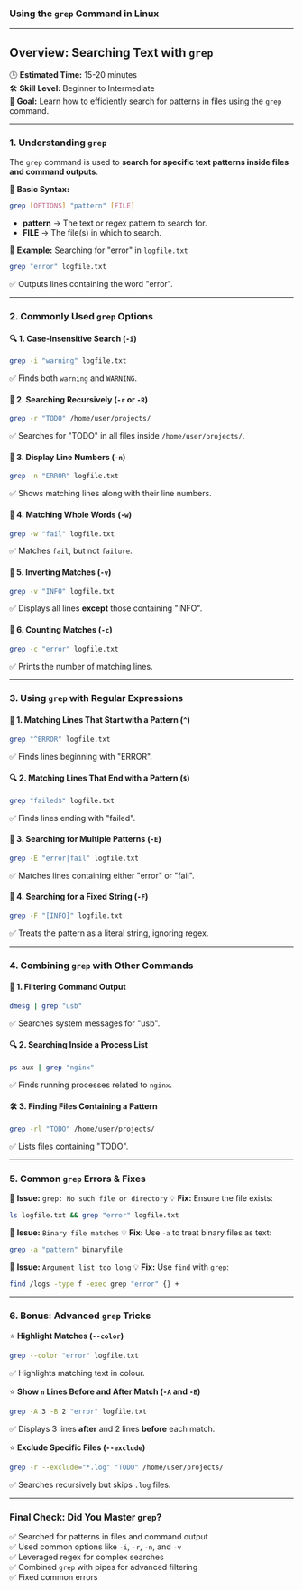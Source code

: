 ### **Using the `grep` Command in Linux**

---

## **Overview: Searching Text with `grep`**  
🕒 **Estimated Time:** 15-20 minutes  
🛠 **Skill Level:** Beginner to Intermediate  
🎯 **Goal:** Learn how to efficiently search for patterns in files using the `grep` command.

---

### **1. Understanding `grep`**  
The `grep` command is used to **search for specific text patterns inside files and command outputs**.

👀 **Basic Syntax:**  
```bash
grep [OPTIONS] "pattern" [FILE]
```
- **pattern** → The text or regex pattern to search for.
- **FILE** → The file(s) in which to search.

📌 **Example:** Searching for "error" in `logfile.txt`
```bash
grep "error" logfile.txt
```
✅ Outputs lines containing the word "error".

---

### **2. Commonly Used `grep` Options**  

#### 🔍 **1. Case-Insensitive Search (`-i`)**
```bash
grep -i "warning" logfile.txt
```
✅ Finds both `warning` and `WARNING`.

#### 📌 **2. Searching Recursively (`-r` or `-R`)**
```bash
grep -r "TODO" /home/user/projects/
```
✅ Searches for "TODO" in all files inside `/home/user/projects/`.

#### 🔢 **3. Display Line Numbers (`-n`)**
```bash
grep -n "ERROR" logfile.txt
```
✅ Shows matching lines along with their line numbers.

#### 🎯 **4. Matching Whole Words (`-w`)**
```bash
grep -w "fail" logfile.txt
```
✅ Matches `fail`, but not `failure`.

#### 🛑 **5. Inverting Matches (`-v`)**
```bash
grep -v "INFO" logfile.txt
```
✅ Displays all lines **except** those containing "INFO".

#### 📂 **6. Counting Matches (`-c`)**
```bash
grep -c "error" logfile.txt
```
✅ Prints the number of matching lines.

---

### **3. Using `grep` with Regular Expressions**

#### 📌 **1. Matching Lines That Start with a Pattern (`^`)**
```bash
grep "^ERROR" logfile.txt
```
✅ Finds lines beginning with "ERROR".

#### 🔍 **2. Matching Lines That End with a Pattern (`$`)**
```bash
grep "failed$" logfile.txt
```
✅ Finds lines ending with "failed".

#### 🎯 **3. Searching for Multiple Patterns (`-E`)**
```bash
grep -E "error|fail" logfile.txt
```
✅ Matches lines containing either "error" or "fail".

#### 🔄 **4. Searching for a Fixed String (`-F`)**
```bash
grep -F "[INFO]" logfile.txt
```
✅ Treats the pattern as a literal string, ignoring regex.

---

### **4. Combining `grep` with Other Commands**

#### 📌 **1. Filtering Command Output**
```bash
dmesg | grep "usb"
```
✅ Searches system messages for "usb".

#### 🔍 **2. Searching Inside a Process List**
```bash
ps aux | grep "nginx"
```
✅ Finds running processes related to `nginx`.

#### 🛠 **3. Finding Files Containing a Pattern**
```bash
grep -rl "TODO" /home/user/projects/
```
✅ Lists files containing "TODO".

---

### **5. Common `grep` Errors & Fixes**

🚨 **Issue:** `grep: No such file or directory`
💡 **Fix:** Ensure the file exists:
```bash
ls logfile.txt && grep "error" logfile.txt
```

🚨 **Issue:** `Binary file matches`
💡 **Fix:** Use `-a` to treat binary files as text:
```bash
grep -a "pattern" binaryfile
```

🚨 **Issue:** `Argument list too long`
💡 **Fix:** Use `find` with `grep`:
```bash
find /logs -type f -exec grep "error" {} +
```

---

### **6. Bonus: Advanced `grep` Tricks**

⭐ **Highlight Matches (`--color`)**
```bash
grep --color "error" logfile.txt
```
✅ Highlights matching text in colour.

⭐ **Show `n` Lines Before and After Match (`-A` and `-B`)**
```bash
grep -A 3 -B 2 "error" logfile.txt
```
✅ Displays 3 lines **after** and 2 lines **before** each match.

⭐ **Exclude Specific Files (`--exclude`)**
```bash
grep -r --exclude="*.log" "TODO" /home/user/projects/
```
✅ Searches recursively but skips `.log` files.

---

### **Final Check: Did You Master `grep`?**  
✅ Searched for patterns in files and command output  
✅ Used common options like `-i`, `-r`, `-n`, and `-v`  
✅ Leveraged regex for complex searches  
✅ Combined `grep` with pipes for advanced filtering  
✅ Fixed common errors  
 
